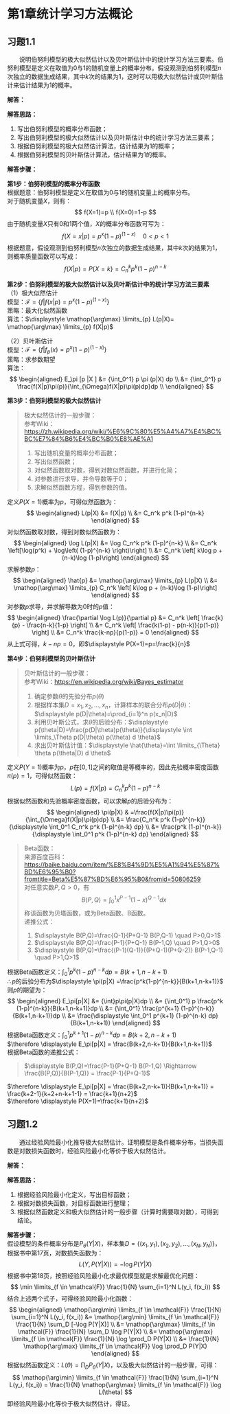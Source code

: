 # 第1章统计学习方法概论

## 习题1.1
&emsp;&emsp;说明伯努利模型的极大似然估计以及贝叶斯估计中的统计学习方法三要素。伯努利模型是定义在取值为0与1的随机变量上的概率分布。假设观测到伯努利模型$n$次独立的数据生成结果，其中$k$次的结果为1，这时可以用极大似然估计或贝叶斯估计来估计结果为1的概率。

**解答：**  

**解答思路：**
1. 写出伯努利模型的概率分布函数；
2. 写出伯努利模型的极大似然估计以及贝叶斯估计中的统计学习方法三要素；
3. 根据伯努利模型的极大似然估计算法，估计结果为1的概率；
4. 根据伯努利模型的贝叶斯估计算法，估计结果为1的概率。

**解答步骤：**  

**第1步：伯努利模型的概率分布函数**  
根据题意：伯努利模型是定义在取值为0与1的随机变量上的概率分布。  
对于随机变量$X$，则有：
$$
f(X=1)=p \\ f(X=0)=1-p
$$
由于随机变量$X$只有0和1两个值，$X$的概率分布函数可写为：
$$
f(X=x|p)=p^x (1-p)^{(1-x)} \quad 0<p<1
$$
根据题意，假设观测到伯努利模型$n$次独立的数据生成结果，其中$k$次的结果为1，则概率质量函数可以写成：
$$
f(X|p)=P\{X=k\}=C_n^k p^k (1-p)^{n-k}
$$

**第2步：伯努利模型的极大似然估计以及贝叶斯估计中的统计学习方法三要素**  
（1）极大似然估计  
模型：$\mathcal{F}=\{f|f(x|p)=p^x(1-p)^{(1-x)}\}$  
策略：最大化似然函数  
算法：$\displaystyle \mathop{\arg\max} \limits_{p} L(p|X)= \mathop{\arg\max} \limits_{p} f(X|p)$ 

（2）贝叶斯估计  
模型：$\mathcal{F}=\{f|f_p(x)=p^x(1-p)^{(1-x)}\}$  
策略：求参数期望  
算法：
$$
\begin{aligned}  E_\pi [p |X ]
&= {\int_0^1} p \pi (p|X) dp \\
&= {\int_0^1} p \frac{f(X|p)\pi(p)}{\int_{\Omega}f(X|p)\pi(p)dp}dp \\
\end{aligned}
$$

**第3步：伯努利模型的极大似然估计**  
> 极大似然估计的一般步骤：  
参考Wiki：https://zh.wikipedia.org/wiki/%E6%9C%80%E5%A4%A7%E4%BC%BC%E7%84%B6%E4%BC%B0%E8%AE%A1   
> 1. 写出随机变量的概率分布函数；  
> 2. 写出似然函数；
> 3. 对似然函数取对数，得到对数似然函数，并进行化简；
> 4. 对参数进行求导，并令导数等于0；
> 5. 求解似然函数方程，得到参数的值。

定义$P(X=1)$概率为$p$，可得似然函数为：
$$
\begin{aligned} L(p|X) &= f(X|p) \\
&= C_n^k p^k (1-p)^{n-k}
\end{aligned}
$$
对似然函数取对数，得到对数似然函数为：
$$
\begin{aligned} \log L(p|X) &= \log C_n^k p^k (1-p)^{n-k} \\
&= C_n^k \left[\log(p^k) + \log\left( (1-p)^{n-k} \right)\right] \\
&= C_n^k \left[ k\log p + (n-k)\log (1-p)\right]
\end{aligned}
$$
求解参数$p$：
$$
\begin{aligned}
\hat{p} &= \mathop{\arg\max} \limits_{p} L(p|X) \\
&= \mathop{\arg\max} \limits_{p} C_n^k \left[ k\log p + (n-k)\log (1-p)\right]
\end{aligned}
$$
对参数$p$求导，并求解导数为0时的$p$值：
$$
\begin{aligned}
\frac{\partial \log L(p)}{\partial p} &= C_n^k \left[ \frac{k}{p} - \frac{n-k}{1-p} \right] \\
&= C_n^k \left[ \frac{k(1-p) - p(n-k)}{p(1-p)} \right] \\
&= C_n^k \frac{k-np}{p(1-p)} = 0
\end{aligned}
$$
从上式可得，$k-np=0$，即$\displaystyle P(X=1)=p=\frac{k}{n}$

**第4步：伯努利模型的贝叶斯估计**  
> 贝叶斯估计的一般步骤：  
参考Wiki：https://en.wikipedia.org/wiki/Bayes_estimator
> 1. 确定参数$\theta$的先验分布$p(\theta)$
> 2. 根据样本集$D={x_1,x_2,\ldots,x_n}$，计算样本的联合分布$p(D|\theta)$：$\displaystyle p(D|\theta)=\prod_{i=1}^n p(x_n|D)$
> 3. 利用贝叶斯公式，求$\theta$的后验分布：$\displaystyle p(\theta|D)=\frac{p(D|\theta)p(\theta)}{\displaystyle \int \limits_\Theta p(D|\theta) p(\theta) d \theta}$ 
> 4. 求出贝叶斯估计值：$\displaystyle \hat{\theta}=\int \limits_{\Theta} \theta p(\theta|D) d \theta$

定义$P(Y=1)$概率为$p$，$p$在$[0,1]$之间的取值是等概率的，因此先验概率密度函数$\pi(p) = 1$，可得似然函数： 
$$
L(p)=f(X|p)=C_n^k p^k (1-p)^{n-k}
$$
根据似然函数和先验概率密度函数，可以求解$p$的后验分布为：
$$
\begin{aligned}
\pi(p|X) & =\frac{f(X|p)\pi(p)}{\int_{\Omega}f(X|p)\pi(p)dp} \\
&= \frac{C_n^k p^k (1-p)^{n-k}}{\displaystyle \int_0^1 C_n^k p^k (1-p)^{n-k} dp} \\
&= \frac{p^k (1-p)^{n-k}}{\displaystyle \int_0^1 p^k (1-p)^{n-k} dp}
\end{aligned}
$$

> Beta函数：  
来源百度百科：https://baike.baidu.com/item/%E8%B4%9D%E5%A1%94%E5%87%BD%E6%95%B0?fromtitle=Beta%E5%87%BD%E6%95%B0&fromid=50806259  
对任意实数$P,Q>0$，有$$B(P,Q)=\int_0^1 x^{P-1} (1-x)^{Q-1} dx$$称该函数为贝塔函数，或为Beta函数、B函数。  
递推公式：
> 1. $\displaystyle B(P,Q)=\frac{Q-1}{P+Q-1} B(P,Q-1) \quad P>0,Q>1$
> 2. $\displaystyle B(P,Q)=\frac{P-1}{P+Q-1} B(P-1,Q) \quad P>1,Q>0$
> 3. $\displaystyle B(P,Q)=\frac{(P-1)(Q-1)}{(P+Q-1)(P+Q-2)} B(P-1,Q-1) \quad P>1,Q>1$

根据Beta函数定义：$\displaystyle \int_0^1 p^k (1-p)^{n-k} dp=B(k+1,n-k+1)$  
$\therefore p$的后验分布为$\displaystyle \pi(p|X) =\frac{p^k(1-p)^{n-k}}{B(k+1,n-k+1)}$  
则$p$的期望为：
$$
\begin{aligned}
E_\pi[p|X] &= {\int}p\pi(p|X)dp \\
&= {\int_0^1} p \frac{p^k (1-p)^{n-k}}{B(k+1,n-k+1)}dp \\
&= {\int_0^1} \frac{p^{k+1} (1-p)^{n-k}}{B(k+1,n-k+1)}dp \\
&= \frac{\displaystyle \int_0^1 p^{k+1} (1-p)^{n-k} dp}{B(k+1,n-k+1)}
\end{aligned}
$$
根据Beta函数定义：$\displaystyle \int_0^1 p^{k+1} (1-p)^{n-k} dp = B(k+2, n-k+1)$   
$\therefore \displaystyle E_\pi[p|X] = \frac{B(k+2,n-k+1)}{B(k+1,n-k+1)}$  
根据Beta函数的递推公式：
> $\displaystyle B(P,Q)=\frac{P-1}{P+Q-1} B(P-1,Q) \Rightarrow \frac{B(P,Q)}{B(P-1,Q)} = \frac{P-1}{P+Q-1}$   

$\therefore \displaystyle E_\pi[p|X] = \frac{B(k+2,n-k+1)}{B(k+1,n-k+1)} = \frac{k+2-1}{k+2+n-k+1-1} = \frac{k+1}{n+2}$  
$\therefore \displaystyle P(X=1)=\frac{k+1}{n+2}$



## 习题1.2
&emsp;&emsp;通过经验风险最小化推导极大似然估计。证明模型是条件概率分布，当损失函数是对数损失函数时，经验风险最小化等价于极大似然估计。

**解答：**

**解答思路：**  
1. 根据经验风险最小化定义，写出目标函数；
2. 根据对数损失函数，对目标函数进行整理；
3. 根据似然函数定义和极大似然估计的一般步骤（计算时需要取对数），可得到结论。

**解答步骤：**  
假设模型的条件概率分布是$P_{\theta}(Y|X)$，样本集$D=\{(x_1,y_1),(x_2,y_2),\ldots,(x_N,y_N)\}$，根据书中第17页，对数损失函数为：
$$
L(Y,P(Y|X)) = -\log P(Y|X)
$$
根据书中第18页，按照经验风险最小化求最优模型就是求解最优化问题：
$$
\min \limits_{f \in \mathcal{F}} \frac{1}{N} \sum_{i=1}^N L(y_i, f(x_i))
$$
结合上述两个式子，可得经验风险最小化函数：
$$
\begin{aligned} 
\mathop{\arg\min} \limits_{f \in \mathcal{F}} \frac{1}{N} \sum_{i=1}^N L(y_i, f(x_i)) &= \mathop{\arg\min} \limits_{f \in \mathcal{F}} \frac{1}{N} \sum_D [-\log P(Y|X)] \\
&= \mathop{\arg\max} \limits_{f \in \mathcal{F}} \frac{1}{N} \sum_D \log P(Y|X) \\
&= \mathop{\arg\max} \limits_{f \in \mathcal{F}} \frac{1}{N} \log \prod_D P(Y|X) \\
&= \frac{1}{N} \mathop{\arg\max} \limits_{f \in \mathcal{F}} \log \prod_D P(Y|X)
\end{aligned}
$$
根据似然函数定义：$\displaystyle L(\theta)=\prod_D P_{\theta}(Y|X)$，以及极大似然估计的一般步骤，可得：
$$
\mathop{\arg\min} \limits_{f \in \mathcal{F}} \frac{1}{N} \sum_{i=1}^N L(y_i, f(x_i)) = \frac{1}{N} \mathop{\arg\max} \limits_{f \in \mathcal{F}} \log L(\theta)
$$
即经验风险最小化等价于极大似然估计，得证。
